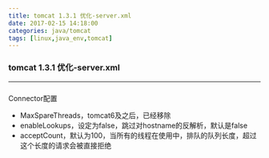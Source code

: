 ```yaml
---
title: tomcat 1.3.1 优化-server.xml
date: 2017-02-15 14:18:00
categories: java/tomcat
tags: [linux,java_env,tomcat]
---
```

### tomcat 1.3.1 优化-server.xml

---

###
Connector配置
- MaxSpareThreads，tomcat6及之后，已经移除
- enableLookups，设定为false，跳过对hostname的反解析，默认是false
- acceptCount，默认为100，当所有的线程在使用中，排队的队列长度，超过这个长度的请求会被直接拒绝
